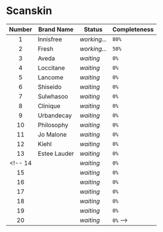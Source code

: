 Scanskin
===

Number | Brand Name | Status | Completeness
:---: | --- | --- | ---
1 | Innisfree | *working...* | `80%`
2 | Fresh | *working...* | `50%`
3 | Aveda | *waiting* | `0%`
4 | Loccitane | *waiting* | `0%`
5 | Lancome | *waiting* | `0%`
6 | Shiseido | *waiting* | `0%`
7 | Sulwhasoo | *waiting* | `0%`
8 | Clinique | *waiting* | `0%`
9 | Urbandecay | *waiting* | `0%`
10 | Philosophy | *waiting* | `0%`
11 | Jo Malone | *waiting* | `0%`
12 | Kiehl | *waiting* | `0%`
13 | Estee Lauder | *waiting* | `0%`
<!-- 14 | | *waiting* | `0%`
15 | | *waiting* | `0%`
16 | | *waiting* | `0%`
17 | | *waiting* | `0%`
18 | | *waiting* | `0%`
19 | | *waiting* | `0%`
20 | | *waiting* | `0%` -->
